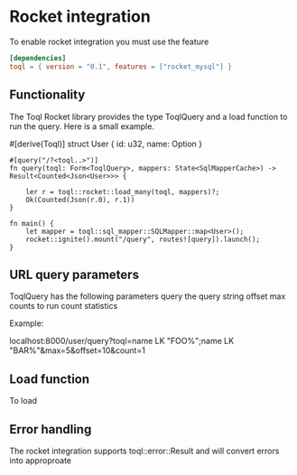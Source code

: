 # Rocket integration

To enable rocket integration you must use the feature
```toml
[dependencies]
toql = { version = "0.1", features = ["rocket_mysql"] }
```

## Functionality

The Toql Rocket library provides the type ToqlQuery and a load function to run the query.
Here is a small example.

#[derive(Toql)]
    struct User {
      id: u32,
      name: Option<String>
    }
    
    #[query("/?<toql..>")]
	fn query(toql: Form<ToqlQuery>, mappers: State<SqlMapperCache>) -> Result<Counted<Json<User>>> {
       
        ler r = toql::rocket::load_many(toql, mappers)?;
        Ok(Counted(Json(r.0), r.1))
	}

	fn main() {
	    let mapper = toql::sql_mapper::SQLMapper::map<User>();
    	rocket::ignite().mount("/query", routes![query]).launch();
	}

## URL query parameters
ToqlQuery has the following parameters
query   the query string
offset
max
counts  to run count statistics
  
Example:

localhost:8000/user/query?toql=name LK "FOO%";name LK "BAR%"&max=5&offset=10&count=1

## Load function
To load 


## Error handling
The rocket integration supports toql::error::Result and will convert errors into approproate 
